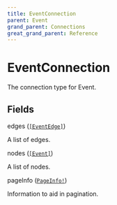 ```yaml
---
title: EventConnection
parent: Event
grand_parent: Connections
great_grand_parent: Reference
---
```


# EventConnection

The connection type for Event.

## Fields

<div class="field-entry ">
  <span id="edges" class="field-name anchored">edges (<code><a href="/docs/reference/connection_type/event/event_edge">[EventEdge]</a></code>)</span>

  <div class="description-wrapper">
   <p>A list of edges.</p>

  </div>
</div>

<div class="field-entry ">
  <span id="nodes" class="field-name anchored">nodes (<code><a href="/docs/reference/union/event">[Event]</a></code>)</span>

  <div class="description-wrapper">
   <p>A list of nodes.</p>

  </div>
</div>

<div class="field-entry ">
  <span id="page_info" class="field-name anchored">pageInfo (<code><a href="/docs/reference/object/page_info">PageInfo!</a></code>)</span>

  <div class="description-wrapper">
   <p>Information to aid in pagination.</p>

  </div>
</div>

